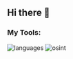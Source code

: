 ## Hi there 👋

<h3>My Tools:</h3>
<img src="https://skillicons.dev/icons?i=html,css,c,python,linux" alt="languages">
<img src="https://rootinvestigations.com/wp-content/uploads/2019/11/OSINT-300x300.png" alt="osint">
